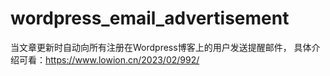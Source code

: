 # wordpress_email_advertisement
当文章更新时自动向所有注册在Wordpress博客上的用户发送提醒邮件，
具体介绍可看：https://www.lowion.cn/2023/02/992/
